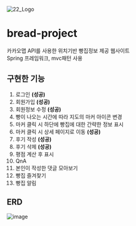 ![22_Logo](https://user-images.githubusercontent.com/63994312/123757177-a9f7a400-d8f8-11eb-9c79-e33234437410.jpg)

# bread-project
카카오맵 API를 사용한 위치기반 빵집정보 제공 웹사이트   
Spring 프레임워크, mvc패턴 사용

## 구현한 기능
1. 로그인 __(성공)__
2. 회원가입 __(성공)__
3. 회원정보 수정 __(성공)__
4. 빵이 나오는 시간에 따라 지도의 마커 아이콘 변경
5. 마커 클릭 시 하단에 빵집에 대한 간략한 정보 표시
6. 마커 클릭 시 상세 페이지로 이동 __(성공)__
7. 후기 작성 __(성공)__
8. 후기 삭제 __(성공)__
9. 평점 계산 후 표시
10. QnA
11. 본인이 작성한 댓글 모아보기
12. 빵집 즐겨찾기
13. 빵집 알림

## ERD
![image](https://user-images.githubusercontent.com/63994312/123755133-90edf380-d8f6-11eb-8359-2bc5be1e2759.png)
